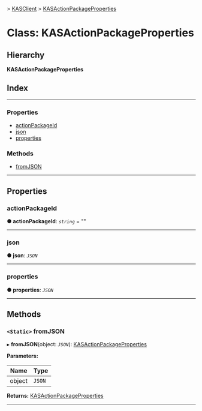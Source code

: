 [](../README.md) > [KASClient](../modules/kasclient.md) > [KASActionPackageProperties](../classes/kasclient.kasactionpackageproperties.md)

# Class: KASActionPackageProperties

## Hierarchy

**KASActionPackageProperties**

## Index

---

### Properties

* [actionPackageId](kasclient.kasactionpackageproperties.md#actionpackageid)
* [json](kasclient.kasactionpackageproperties.md#json)
* [properties](kasclient.kasactionpackageproperties.md#properties)

### Methods

* [fromJSON](kasclient.kasactionpackageproperties.md#fromjson)

---

## Properties

<a id="actionpackageid"></a>

###  actionPackageId

**● actionPackageId**: *`string`* = ""

___
<a id="json"></a>

###  json

**● json**: *`JSON`*

___
<a id="properties"></a>

###  properties

**● properties**: *`JSON`*

___

## Methods

<a id="fromjson"></a>

### `<Static>` fromJSON

▸ **fromJSON**(object: *`JSON`*): [KASActionPackageProperties](kasclient.kasactionpackageproperties.md)

**Parameters:**

| Name | Type |
| ------ | ------ |
| object | `JSON` |

**Returns:** [KASActionPackageProperties](kasclient.kasactionpackageproperties.md)

___

